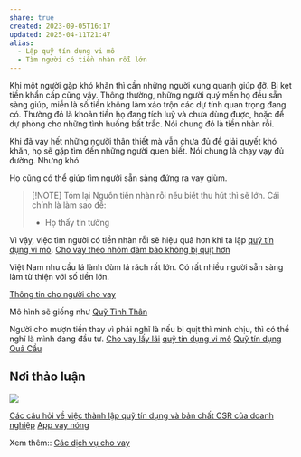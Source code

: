 ```yaml
---
share: true
created: 2023-09-05T16:17
updated: 2025-04-11T21:47
alias:
  - Lập quỹ tín dụng vi mô
  - Tìm người có tiền nhàn rỗi lớn
---
```


Khi một người gặp khó khăn thì cần những người xung quanh giúp đỡ. Bị kẹt tiền khẩn cấp cũng vậy. Thông thường, những người quý mến họ đều sẵn sàng giúp, miễn là số tiền không làm xáo trộn các dự tính quan trọng đang có. Thường đó là khoản tiền họ đang tích luỹ và chưa dùng được, hoặc để dự phòng cho những tình huống bất trắc. Nói chung đó là tiền nhàn rỗi.

Khi đã vay hết những người thân thiết mà vẫn chưa đủ để giải quyết khó khăn, họ sẽ gặp tìm đến những người quen biết. Nói chung là chạy vạy đủ đường. Nhưng khó 

Họ cũng có thể giúp tìm người sẵn sàng đứng ra vay giùm.

> [!NOTE] Tóm lại
> Nguồn tiền nhàn rỗi nếu biết thu hút thì sẽ lớn. Cái chính là làm sao để:
> - Họ thấy tin tưởng

Vì vậy, việc tìm người có tiền nhàn rỗi sẽ hiệu quả hơn khi ta lập [quỹ tín dụng vi mô](../../../%E2%9A%A1Hi%E1%BB%83u%20bi%E1%BA%BFt%20s%C3%A2u/Ph%C3%A1t%20tri%E1%BB%83n%20b%E1%BB%81n%20v%E1%BB%AFng/H%E1%BB%97%20tr%E1%BB%A3%20ng%C6%B0%E1%BB%9Di%20y%E1%BA%BFu%20th%E1%BA%BF/T%C3%A0i%20ch%C3%ADnh%20vi%20m%C3%B4/index.md).
[Cho vay theo nhóm đảm bảo không bị quịt hơn](../../../%E2%9A%A1Hi%E1%BB%83u%20bi%E1%BA%BFt%20s%C3%A2u/T%E1%BB%95%20ch%E1%BB%A9c%20t%C3%A0i%20ch%C3%ADnh/T%E1%BB%95%20ch%E1%BB%A9c%20t%C3%ADn%20d%E1%BB%A5ng/Cho%20vay%20theo%20nh%C3%B3m%20%C4%91%E1%BA%A3m%20b%E1%BA%A3o%20kh%C3%B4ng%20b%E1%BB%8B%20qu%E1%BB%8Bt%20h%C6%A1n.md)

Việt Nam nhu cầu lá lành đùm lá rách rất lớn. Có rất nhiều người sẵn sàng làm từ thiện với số tiền lớn.

[Thông tin cho người cho vay](../T%C3%A0i%20li%E1%BB%87u/Th%C3%B4ng%20tin%20cho%20ng%C6%B0%E1%BB%9Di%20cho%20vay.md)

Mô hình sẽ giống như [Quỹ Tình Thân](../../../%F0%9F%93%9CT%C3%A0i%20nguy%C3%AAn/C%C3%A1c%20d%E1%BB%8Bch%20v%E1%BB%A5%20cho%20vay/V%C3%AC%20ng%C6%B0%E1%BB%9Di%20y%E1%BA%BFu%20th%E1%BA%BF/Qu%E1%BB%B9%20T%C3%ACnh%20Th%C3%A2n.md)

Người cho mượn tiền thay vì phải nghĩ là nếu bị quịt thì mình chịu, thì có thể nghĩ là mình đang đầu tư.
[Cho vay lấy lãi](../../../%F0%9F%93%9CT%C3%A0i%20nguy%C3%AAn/%C3%9D%20t%C6%B0%E1%BB%9Fng%20ki%E1%BA%BFm%20ti%E1%BB%81n/3%20%C3%9D%20t%C6%B0%E1%BB%9Fng/T%E1%BB%B1%20kinh%20doanh,%20%C4%91%E1%BA%A7u%20t%C6%B0/Cho%20vay%20l%E1%BA%A5y%20l%C3%A3i.md)
[quỹ tín dụng vi mô](../../../%E2%9A%A1Hi%E1%BB%83u%20bi%E1%BA%BFt%20s%C3%A2u/Ph%C3%A1t%20tri%E1%BB%83n%20b%E1%BB%81n%20v%E1%BB%AFng/H%E1%BB%97%20tr%E1%BB%A3%20ng%C6%B0%E1%BB%9Di%20y%E1%BA%BFu%20th%E1%BA%BF/T%C3%A0i%20ch%C3%ADnh%20vi%20m%C3%B4/index.md)
[Quỹ tín dụng Quả Cầu](../Qu%E1%BB%B9%20t%C3%ADn%20d%E1%BB%A5ng%20Qu%E1%BA%A3%20C%E1%BA%A7u.md)
## Nơi thảo luận
![](https://i.imgur.com/OtW4epu.png)

[Các câu hỏi về việc thành lập quỹ tín dụng và bản chất CSR của doanh nghiệp](../../../%E2%9A%A1Hi%E1%BB%83u%20bi%E1%BA%BFt%20s%C3%A2u/Ph%C3%A1t%20tri%E1%BB%83n%20b%E1%BB%81n%20v%E1%BB%AFng/H%E1%BB%97%20tr%E1%BB%A3%20ng%C6%B0%E1%BB%9Di%20y%E1%BA%BFu%20th%E1%BA%BF/T%C3%A0i%20ch%C3%ADnh%20vi%20m%C3%B4/C%C3%A1c%20c%C3%A2u%20h%E1%BB%8Fi%20v%E1%BB%81%20vi%E1%BB%87c%20th%C3%A0nh%20l%E1%BA%ADp%20qu%E1%BB%B9%20t%C3%ADn%20d%E1%BB%A5ng%20v%C3%A0%20b%E1%BA%A3n%20ch%E1%BA%A5t%20CSR%20c%E1%BB%A7a%20doanh%20nghi%E1%BB%87p.md)
[App vay nóng](../../../%F0%9F%93%9CT%C3%A0i%20nguy%C3%AAn/C%C3%A1c%20d%E1%BB%8Bch%20v%E1%BB%A5%20cho%20vay/App%20vay%20n%C3%B3ng/index.md)

Xem thêm:: [Các dịch vụ cho vay](../../../%F0%9F%93%9CT%C3%A0i%20nguy%C3%AAn/C%C3%A1c%20d%E1%BB%8Bch%20v%E1%BB%A5%20cho%20vay/index.md)
